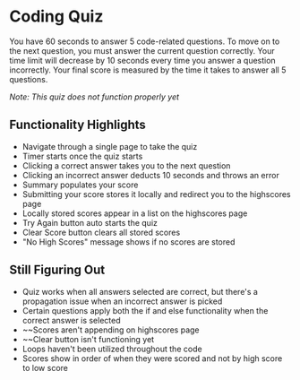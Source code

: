 # Coding Quiz

You have 60 seconds to answer 5 code-related questions. To move on to the next question, you must answer the current question correctly. Your time limit will decrease by 10 seconds every time you answer a question incorrectly. Your final score is measured by the time it takes to answer all 5 questions.

*Note: This quiz does not function properly yet*

## Functionality Highlights

* Navigate through a single page to take the quiz
* Timer starts once the quiz starts
* Clicking a correct answer takes you to the next question
* Clicking an incorrect answer deducts 10 seconds and throws an error
* Summary populates your score
* Submitting your score stores it locally and redirect you to the highscores page
* Locally stored scores appear in a list on the highscores page
* Try Again button auto starts the quiz
* Clear Score button clears all stored scores
* "No High Scores" message shows if no scores are stored

## Still Figuring Out

* Quiz works when all answers selected are correct, but there's a propagation issue when an incorrect answer is picked
* Certain questions apply both the if and else functionality when the correct answer is selected
* ~~Scores aren't appending on highscores page
* ~~Clear button isn't functioning yet
* Loops haven't been utilized throughout the code
* Scores show in order of when they were scored and not by high score to low score
